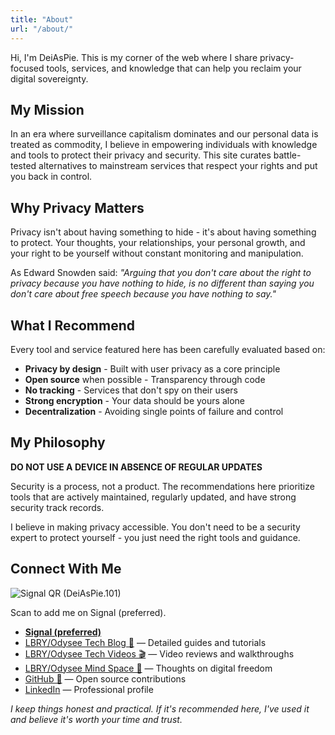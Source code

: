 ```yaml
---
title: "About"
url: "/about/"
---
```


Hi, I'm DeiAsPie. This is my corner of the web where I share privacy-focused tools, services, and knowledge that can help you reclaim your digital sovereignty.

## My Mission

In an era where surveillance capitalism dominates and our personal data is treated as commodity, I believe in empowering individuals with knowledge and tools to protect their privacy and security. This site curates battle-tested alternatives to mainstream services that respect your rights and put you back in control.

## Why Privacy Matters

Privacy isn't about having something to hide - it's about having something to protect. Your thoughts, your relationships, your personal growth, and your right to be yourself without constant monitoring and manipulation.

As Edward Snowden said: *"Arguing that you don't care about the right to privacy because you have nothing to hide, is no different than saying you don't care about free speech because you have nothing to say."*

## What I Recommend

Every tool and service featured here has been carefully evaluated based on:

- **Privacy by design** - Built with user privacy as a core principle
- **Open source** when possible - Transparency through code
- **No tracking** - Services that don't spy on their users
- **Strong encryption** - Your data should be yours alone
- **Decentralization** - Avoiding single points of failure and control

## My Philosophy

**DO NOT USE A DEVICE IN ABSENCE OF REGULAR UPDATES**

Security is a process, not a product. The recommendations here prioritize tools that are actively maintained, regularly updated, and have strong security track records.

I believe in making privacy accessible. You don't need to be a security expert to protect yourself - you just need the right tools and guidance.

## Connect With Me

<!-- Signal QR: copy the provided PNG to static/images/signal-qr.png -->
<div class="mt-6 md:flex md:items-start md:gap-6">
	<div class="flex-none">
		<img src="/images/signal-qr.png" alt="Signal QR (DeiAsPie.101)" loading="lazy" style="max-width:12rem; height:auto; display:block;">
		<p class="text-sm mt-2">Scan to add me on Signal (preferred).</p>
	</div>
	<div class="flex-1 mt-4 md:mt-0">
		<ul class="space-y-2">
			<li><strong><a href="https://signal.me/#eu/19Yp0f7xGAZV1OSnvg3wxR-Es0HoI34qBLhRA5UjhgG2Gt4Tl01KFJxgfUt1U2YA">Signal (preferred)</a></strong></li>
			<li><a href="https://open.lbry.com/@DeiAsPieBlog:f">LBRY/Odysee Tech Blog 📜</a> — Detailed guides and tutorials</li>
			<li><a href="https://open.lbry.com/@DeiAsPie:1">LBRY/Odysee Tech Videos 🎬</a> — Video reviews and walkthroughs</li>
			<li><a href="https://open.lbry.com/@DeiAsPieMindSpace:7">LBRY/Odysee Mind Space 🧠</a> — Thoughts on digital freedom</li>
			<li><a href="https://github.com/DeiAsPie">GitHub 🐙</a> — Open source contributions</li>
			<li><a href="https://linkedin.com/in/DeiAsPie">LinkedIn</a> — Professional profile</li>
		</ul>
	</div>
</div>

*I keep things honest and practical. If it's recommended here, I've used it and believe it's worth your time and trust.*
